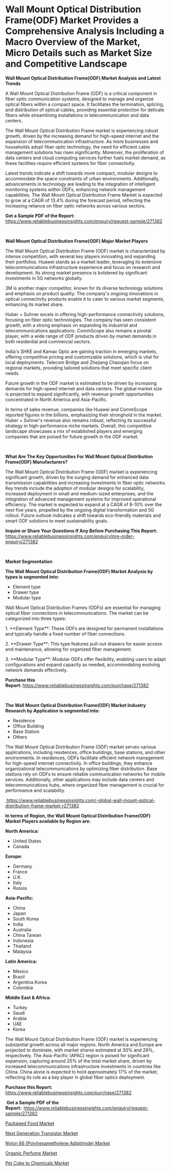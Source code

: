<p><h1>Wall Mount Optical Distribution Frame(ODF) Market Provides a Comprehensive Analysis Including a Macro Overview of the Market, Micro Details such as Market Size and Competitive Landscape</h1></p><p><strong>Wall Mount Optical Distribution Frame(ODF) Market Analysis and Latest Trends</strong></p>
<p><p>A Wall Mount Optical Distribution Frame (ODF) is a critical component in fiber optic communication systems, designed to manage and organize optical fibers within a compact space. It facilitates the termination, splicing, and distribution of optical cables, providing essential protection for delicate fibers while streamlining installations in telecommunication and data centers.</p><p>The Wall Mount Optical Distribution Frame market is experiencing robust growth, driven by the increasing demand for high-speed internet and the expansion of telecommunication infrastructure. As more businesses and households adopt fiber optic technology, the need for efficient cable management solutions has risen significantly. Moreover, the proliferation of data centers and cloud computing services further fuels market demand, as these facilities require efficient systems for fiber connectivity.</p><p>Latest trends indicate a shift towards more compact, modular designs to accommodate the space constraints of urban environments. Additionally, advancements in technology are leading to the integration of intelligent monitoring systems within ODFs, enhancing network management capabilities. The Wall Mount Optical Distribution Frame Market is expected to grow at a CAGR of 13.4% during the forecast period, reflecting the increasing reliance on fiber optic networks across various sectors.</p></p>
<p><strong>Get a Sample PDF of the Report:&nbsp;</strong> <a href="https://www.reliablebusinessinsights.com/enquiry/request-sample/271382?utm_campaign=100&utm_medium=2&utm_source=Github&utm_content=ia&utm_term=30032025&utm_id=wall-mount-optical-distribution-frameodf">https://www.reliablebusinessinsights.com/enquiry/request-sample/271382</a></p>
<p>&nbsp;</p>
<p><strong>Wall Mount Optical Distribution Frame(ODF) Major Market Players</strong></p>
<p><p>The Wall Mount Optical Distribution Frame (ODF) market is characterized by intense competition, with several key players innovating and expanding their portfolios. Huawei stands as a market leader, leveraging its extensive telecommunications infrastructure experience and focus on research and development. Its strong market presence is bolstered by significant investments in 5G networks globally.</p><p>3M is another major competitor, known for its diverse technology solutions and emphasis on product quality. The company's ongoing innovations in optical connectivity products enable it to cater to various market segments, enhancing its market share.</p><p>Huber + Suhner excels in offering high-performance connectivity solutions, focusing on fiber optic technologies. The company has seen consistent growth, with a strong emphasis on expanding its industrial and telecommunications applications. CommScope also remains a pivotal player, with a wide range of ODF products driven by market demands in both residential and commercial sectors.</p><p>India's SHKE and Kamax Optic are gaining traction in emerging markets, offering competitive pricing and customizable solutions, which is vital for local deployments. Telecom Bridge and Zhejiang Chaoqian focus on regional markets, providing tailored solutions that meet specific client needs.</p><p>Future growth in the ODF market is estimated to be driven by increasing demands for high-speed internet and data centers. The global market size is projected to expand significantly, with revenue growth opportunities concentrated in North America and Asia-Pacific.</p><p>In terms of sales revenue, companies like Huawei and CommScope reported figures in the billions, emphasizing their stronghold in the market. Huber + Suhner's revenue also remains robust, reflecting its successful strategy in high-performance niche markets. Overall, this competitive landscape showcases a mix of established players and emerging companies that are poised for future growth in the ODF market.</p></p>
<p>&nbsp;</p>
<p><strong>What Are The Key Opportunities For Wall Mount Optical Distribution Frame(ODF) Manufacturers?</strong></p>
<p><p>The Wall Mount Optical Distribution Frame (ODF) market is experiencing significant growth, driven by the surging demand for enhanced data transmission capabilities and increasing investments in fiber optic networks. Key trends include the adoption of modular designs for scalability, increased deployment in small and medium-sized enterprises, and the integration of advanced management systems for improved operational efficiency. The market is expected to expand at a CAGR of 8-10% over the next five years, propelled by the ongoing digital transformation and 5G rollout. Future outlook indicates a shift towards eco-friendly materials and smart ODF solutions to meet sustainability goals.</p></p>
<p><strong>Inquire or Share Your Questions If Any Before Purchasing This Report:</strong> <a href="https://www.reliablebusinessinsights.com/enquiry/pre-order-enquiry/271382?utm_campaign=100&utm_medium=2&utm_source=Github&utm_content=ia&utm_term=30032025&utm_id=wall-mount-optical-distribution-frameodf">https://www.reliablebusinessinsights.com/enquiry/pre-order-enquiry/271382</a></p>
<p>&nbsp;</p>
<p><strong>Market Segmentation</strong></p>
<p><strong>The Wall Mount Optical Distribution Frame(ODF) Market Analysis by types is segmented into:</strong></p>
<p><ul><li>Element type</li><li>Drawer type</li><li>Modular type</li></ul></p>
<p><p>Wall Mount Optical Distribution Frames (ODFs) are essential for managing optical fiber connections in telecommunications. The market can be categorized into three types: </p><p>1. **Element Type**: These ODFs are designed for permanent installations and typically handle a fixed number of fiber connections.</p><p>   </p><p>2. **Drawer Type**: This type features pull-out drawers for easier access and maintenance, allowing for organized fiber management.</p><p>   </p><p>3. **Modular Type**: Modular ODFs offer flexibility, enabling users to adapt configurations and expand capacity as needed, accommodating evolving network demands effectively.</p></p>
<p><strong>Purchase this Report:&nbsp;</strong><a href="https://www.reliablebusinessinsights.com/purchase/271382?utm_campaign=100&utm_medium=2&utm_source=Github&utm_content=ia&utm_term=30032025&utm_id=wall-mount-optical-distribution-frameodf">https://www.reliablebusinessinsights.com/purchase/271382</a></p>
<p>&nbsp;</p>
<p><strong>The Wall Mount Optical Distribution Frame(ODF) Market Industry Research by Application is segmented into:</strong></p>
<p><ul><li>Residence</li><li>Office Building</li><li>Base Station</li><li>Others</li></ul></p>
<p><p>The Wall Mount Optical Distribution Frame (ODF) market serves various applications, including residences, office buildings, base stations, and other environments. In residences, ODFs facilitate efficient network management for high-speed internet connectivity. In office buildings, they enhance organizational telecommunications by optimizing fiber distribution. Base stations rely on ODFs to ensure reliable communication networks for mobile services. Additionally, other applications may include data centers and telecommunications hubs, where organized fiber management is crucial for performance and scalability.</p></p>
<p><a href="https://www.reliablebusinessinsights.com/-global-wall-mount-optical-distribution-frame-market-r271382?utm_campaign=100&utm_medium=2&utm_source=Github&utm_content=ia&utm_term=30032025&utm_id=wall-mount-optical-distribution-frameodf">&nbsp;https://www.reliablebusinessinsights.com/-global-wall-mount-optical-distribution-frame-market-r271382</a></p>
<p><strong>In terms of Region, the Wall Mount Optical Distribution Frame(ODF) Market Players available by Region are:</strong></p>
<p>
    <p> <strong> North America: </strong>
        <ul>
            <li>United States</li>
            <li>Canada</li>
        </ul>
        </p> 
    <p> <strong> Europe: </strong>
        <ul>
            <li>Germany</li>
            <li>France</li>
            <li>U.K.</li>
            <li>Italy</li>
            <li>Russia</li>
        </ul>
        </p> 
    <p> <strong> Asia-Pacific: </strong>
        <ul>
            <li>China</li>
            <li>Japan</li>
            <li>South Korea</li>
            <li>India</li>
            <li>Australia</li>
            <li>China Taiwan</li>
            <li>Indonesia</li>
            <li>Thailand</li>
            <li>Malaysia</li>
        </ul>
        </p> 
    <p> <strong> Latin America: </strong>
        <ul>
            <li>Mexico</li>
            <li>Brazil</li>
            <li>Argentina Korea</li>
            <li>Colombia</li>
        </ul>
        </p> 
    <p> <strong> Middle East & Africa: </strong>
        <ul>
            <li>Turkey</li>
            <li>Saudi</li>
            <li>Arabia</li>
            <li>UAE</li>
            <li>Korea</li>
        </ul>
    </p>
    </p>
<p><p>The Wall Mount Optical Distribution Frame (ODF) market is experiencing substantial growth across all major regions. North America and Europe are projected to dominate, with market shares estimated at 30% and 28%, respectively. The Asia-Pacific (APAC) region is poised for significant expansion, capturing around 25% of the total market share, driven by increased telecommunications infrastructure investments in countries like China. China alone is expected to hold approximately 17% of the market, reflecting its role as a key player in global fiber optics deployment.</p></p>
<p><strong>Purchase this Report: </strong><a href="https://www.reliablebusinessinsights.com/purchase/271382?utm_campaign=100&utm_medium=2&utm_source=Github&utm_content=ia&utm_term=30032025&utm_id=wall-mount-optical-distribution-frameodf">https://www.reliablebusinessinsights.com/purchase/271382</a></p>
<p>&nbsp;<strong>Get a Sample PDF of the Report:&nbsp;&nbsp;</strong><a href="https://www.reliablebusinessinsights.com/enquiry/request-sample/271382?utm_campaign=100&utm_medium=2&utm_source=Github&utm_content=ia&utm_term=30032025&utm_id=wall-mount-optical-distribution-frameodf">https://www.reliablebusinessinsights.com/enquiry/request-sample/271382</a></p>
<p><strong></strong></p>
<p><p><a href="https://github.com/iperitvik8/Market-Research-Report-List-1/blob/main/packaged-food-market.md?utm_campaign=100&utm_medium=2&utm_source=Github&utm_content=ia&utm_term=30032025&utm_id=wall-mount-optical-distribution-frameodf">Packaged Food Market</a></p><p><a href="https://github.com/zdybelzinn/Market-Research-Report-List-1/blob/main/next-generation-transistor-market.md?utm_campaign=100&utm_medium=2&utm_source=Github&utm_content=ia&utm_term=30032025&utm_id=wall-mount-optical-distribution-frameodf">Next Generation Transistor Market</a></p><p><a href="https://github.com/ilanarohalgh/Market-Research-Report-List-1/blob/main/nylon-66-polyhexamethylene-adiptimide-market.md?utm_campaign=100&utm_medium=2&utm_source=Github&utm_content=ia&utm_term=30032025&utm_id=wall-mount-optical-distribution-frameodf">Nylon 66 (Polyhexamethylene Adiptimide) Market</a></p><p><a href="https://github.com/frodanlert/Market-Research-Report-List-1/blob/main/organic-perfume-market.md?utm_campaign=100&utm_medium=2&utm_source=Github&utm_content=ia&utm_term=30032025&utm_id=wall-mount-optical-distribution-frameodf">Organic Perfume Market</a></p><p><a href="https://github.com/kadutjoelly83/Market-Research-Report-List-1/blob/main/pet-coke-to-chemicals-market.md?utm_campaign=100&utm_medium=2&utm_source=Github&utm_content=ia&utm_term=30032025&utm_id=wall-mount-optical-distribution-frameodf">Pet Coke to Chemicals Market</a></p></p>